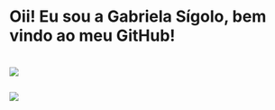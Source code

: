 <h1> Oii! Eu sou a Gabriela Sígolo, bem vindo ao meu GitHub! <h1>

<img src = "https://user-images.githubusercontent.com/69328848/120335537-ecad6880-c2c7-11eb-8a30-d2223decb65e.png"></img>

<img href = "https://www.linkedin.com/in/gabriela-s%C3%ADgolo-b84768123/" src = "https://img.shields.io/badge/LinkedIn-0077B5?style=for-the-badge&logo=linkedin&logoColor=white>"></img>
